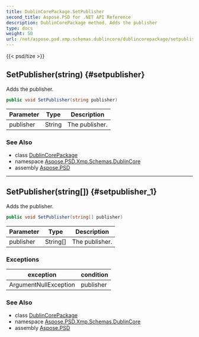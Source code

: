 ```yaml
---
title: DublinCorePackage.SetPublisher
second_title: Aspose.PSD for .NET API Reference
description: DublinCorePackage method. Adds the publisher
type: docs
weight: 50
url: /net/aspose.psd.xmp.schemas.dublincore/dublincorepackage/setpublisher/
---
```

{{< psd/tize >}}
## SetPublisher(string) {#setpublisher}

Adds the publisher.

```csharp
public void SetPublisher(string publisher)
```

| Parameter | Type | Description |
| --- | --- | --- |
| publisher | String | The publisher. |

### See Also

* class [DublinCorePackage](../)
* namespace [Aspose.PSD.Xmp.Schemas.DublinCore](../../dublincorepackage/)
* assembly [Aspose.PSD](../../../)

---

## SetPublisher(string[]) {#setpublisher_1}

Adds the publisher.

```csharp
public void SetPublisher(string[] publisher)
```

| Parameter | Type | Description |
| --- | --- | --- |
| publisher | String[] | The publisher. |

### Exceptions

| exception | condition |
| --- | --- |
| ArgumentNullException | publisher |

### See Also

* class [DublinCorePackage](../)
* namespace [Aspose.PSD.Xmp.Schemas.DublinCore](../../dublincorepackage/)
* assembly [Aspose.PSD](../../../)



